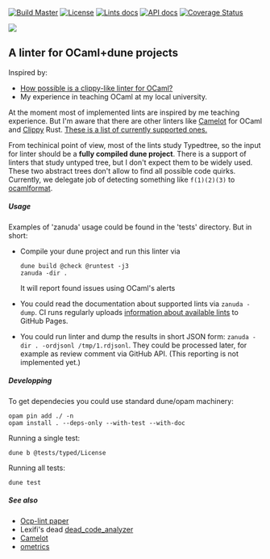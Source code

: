 [![Build Master](https://github.com/Kakadu/zanuda/actions/workflows/master_docker.yml/badge.svg?branch=master)](https://github.com/Kakadu/zanuda/actions/workflows/master_docker.yml)
[![License](https://img.shields.io/badge/license-LGPL-blue)](https://github.com/JetBrains-Research/spla/blob/master/LICENSE.md)
[![Lints docs](https://img.shields.io/badge/Implemented-lints-yellowgreen)](https://kakadu.github.io/zanuda/lints/index.html)
[![API docs](https://img.shields.io/badge/Documentation-API-yellowgreen)](https://kakadu.github.io/zanuda/api/index.html)
[![Coverage Status](https://coveralls.io/repos/github/Kakadu/zanuda/badge.svg?branch=master)](https://coveralls.io/github/Kakadu/zanuda?branch=master)

[![](http://github-actions.40ants.com/Kakadu/zanuda/matrix.svg)](https://github.com/Kakadu/zanuda)

## A linter for OCaml+dune projects

Inspired by:
* [How possible is a clippy-like linter for OCaml?](https://discuss.ocaml.org/t/how-possible-is-a-clippy-like-linter-for-ocaml)
* My experience in teaching OCaml at my local university.

At the moment most of implemented lints are inspired by me teaching experience.
But I'm aware that there are other linters like [Camelot](https://github.com/upenn-cis1xx/camelot) for OCaml and [Clippy](https://github.com/rust-lang/rust-clippy) Rust.
[These is a list of currently supported ones.](https://kakadu.github.io/zanuda/lints/index.html)

From techinical point of view, most of the lints study Typedtree, so the input for linter should be a **fully compiled dune project**. There is a support of linters that study untyped tree, but I don't expect them to be widely used. These two abstract trees don't allow to find all possible code quirks. Currently, we delegate job of detecting something like `f(1)(2)(3)` to [ocamlformat](https://github.com/ocaml-ppx/ocamlformat).

##### Usage

Examples of 'zanuda' usage could be found in the 'tests' directory. But in short:

* Compile your dune project and run this linter via

    ````
    dune build @check @runtest -j3
    zanuda -dir .
    ````

    It will report found issues using OCaml's alerts

* You could read the documentation about supported lints via `zanuda -dump`. CI runs regularly uploads [information about available lints](https://kakadu.github.io/zanuda/lints/index.html) to GitHub Pages.

* You could run linter and dump the results in short JSON form: `zanuda -dir . -ordjsonl /tmp/1.rdjsonl`.
  They could be processed later, for example as review comment via GitHub API.
  (This reporting is not implemented yet.)


##### Developping

To get dependecies you could use standard dune/opam machinery:

    opam pin add ./ -n
    opam install . --deps-only --with-test --with-doc

Running a single test:

    dune b @tests/typed/License

Running all tests:

    dune test


##### See also

* [Ocp-lint paper](https://hal.inria.fr/hal-01352013/document)
* Lexifi's dead [dead_code_analyzer](https://github.com/LexiFi/dead_code_analyzer)
* [Camelot](https://github.com/upenn-cis1xx/camelot)
* [ometrics](https://gitlab.com/nomadic-labs/ometrics)
